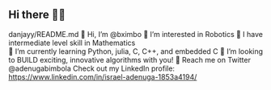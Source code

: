 ## Hi there 👋🏾

danjayy/README.md
🚀 Hi, I’m @bximbo
🚀 I’m interested in Robotics
🚀 I have intermediate level skill in Mathematics  
🚀 I’m currently learning Python, julia, C, C++, and embedded C
🚀 I’m looking to BUILD exciting, innovative algorithms with you!
🚀 Reach me on Twitter @adenugabimbola
Check out my LinkedIn profile: https://www.linkedin.com/in/israel-adenuga-1853a4194/

